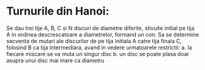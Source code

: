 # Turnurile din Hanoi:

Se dau trei tije A, B, C si N discuri de diametre diferite, stivuite initial pe tija A
in ordinea descrescatoare a diametrelor, formand un con. Sa se determine secventa de mutari
ale discurilor de pe tija initiala A catre tija finala C, folosind B ca tija intermediara, 
avand in vedere urmatoarele restrictii:
    a. la fiecare miscare se va muta un singur disc
    b. un disc se poate plasa doar asupra unui disc mai mare ca diametru